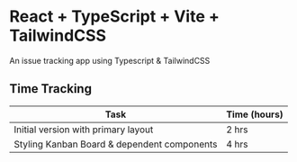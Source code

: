 # React + TypeScript + Vite + TailwindCSS

An issue tracking app using Typescript & TailwindCSS

## Time Tracking
| Task                                          | Time (hours)  |
| --------------------------------------------- | ------------- |
| Initial version with primary layout           | 2 hrs         |
| Styling Kanban Board & dependent components   | 4 hrs         |
